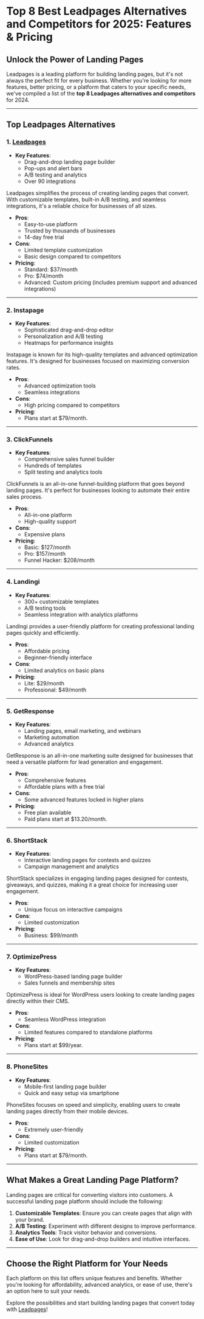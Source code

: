 # Top 8 Best Leadpages Alternatives and Competitors for 2025: Features & Pricing

## Unlock the Power of Landing Pages

Leadpages is a leading platform for building landing pages, but it's not always the perfect fit for every business. Whether you're looking for more features, better pricing, or a platform that caters to your specific needs, we've compiled a list of the **top 8 Leadpages alternatives and competitors** for 2024.

---

## **Top Leadpages Alternatives**

### **1. [Leadpages](https://bit.ly/LEadPages)**

- **Key Features**:
  - Drag-and-drop landing page builder
  - Pop-ups and alert bars
  - A/B testing and analytics
  - Over 90 integrations

Leadpages simplifies the process of creating landing pages that convert. With customizable templates, built-in A/B testing, and seamless integrations, it's a reliable choice for businesses of all sizes.

- **Pros**:
  - Easy-to-use platform
  - Trusted by thousands of businesses
  - 14-day free trial
- **Cons**:
  - Limited template customization
  - Basic design compared to competitors
- **Pricing**:
  - Standard: $37/month
  - Pro: $74/month
  - Advanced: Custom pricing (includes premium support and advanced integrations)

---

### **2. Instapage**

- **Key Features**:
  - Sophisticated drag-and-drop editor
  - Personalization and A/B testing
  - Heatmaps for performance insights

Instapage is known for its high-quality templates and advanced optimization features. It's designed for businesses focused on maximizing conversion rates.

- **Pros**:
  - Advanced optimization tools
  - Seamless integrations
- **Cons**:
  - High pricing compared to competitors
- **Pricing**:
  - Plans start at $79/month.

---

### **3. ClickFunnels**

- **Key Features**:
  - Comprehensive sales funnel builder
  - Hundreds of templates
  - Split testing and analytics tools

ClickFunnels is an all-in-one funnel-building platform that goes beyond landing pages. It's perfect for businesses looking to automate their entire sales process.

- **Pros**:
  - All-in-one platform
  - High-quality support
- **Cons**:
  - Expensive plans
- **Pricing**:
  - Basic: $127/month
  - Pro: $157/month
  - Funnel Hacker: $208/month

---

### **4. Landingi**

- **Key Features**:
  - 300+ customizable templates
  - A/B testing tools
  - Seamless integration with analytics platforms

Landingi provides a user-friendly platform for creating professional landing pages quickly and efficiently.

- **Pros**:
  - Affordable pricing
  - Beginner-friendly interface
- **Cons**:
  - Limited analytics on basic plans
- **Pricing**:
  - Lite: $29/month
  - Professional: $49/month

---

### **5. GetResponse**

- **Key Features**:
  - Landing pages, email marketing, and webinars
  - Marketing automation
  - Advanced analytics

GetResponse is an all-in-one marketing suite designed for businesses that need a versatile platform for lead generation and engagement.

- **Pros**:
  - Comprehensive features
  - Affordable plans with a free trial
- **Cons**:
  - Some advanced features locked in higher plans
- **Pricing**:
  - Free plan available
  - Paid plans start at $13.20/month.

---

### **6. ShortStack**

- **Key Features**:
  - Interactive landing pages for contests and quizzes
  - Campaign management and analytics

ShortStack specializes in engaging landing pages designed for contests, giveaways, and quizzes, making it a great choice for increasing user engagement.

- **Pros**:
  - Unique focus on interactive campaigns
- **Cons**:
  - Limited customization
- **Pricing**:
  - Business: $99/month

---

### **7. OptimizePress**

- **Key Features**:
  - WordPress-based landing page builder
  - Sales funnels and membership sites

OptimizePress is ideal for WordPress users looking to create landing pages directly within their CMS.

- **Pros**:
  - Seamless WordPress integration
- **Cons**:
  - Limited features compared to standalone platforms
- **Pricing**:
  - Plans start at $99/year.

---

### **8. PhoneSites**

- **Key Features**:
  - Mobile-first landing page builder
  - Quick and easy setup via smartphone

PhoneSites focuses on speed and simplicity, enabling users to create landing pages directly from their mobile devices.

- **Pros**:
  - Extremely user-friendly
- **Cons**:
  - Limited customization
- **Pricing**:
  - Plans start at $79/month.

---

## **What Makes a Great Landing Page Platform?**

Landing pages are critical for converting visitors into customers. A successful landing page platform should include the following:

1. **Customizable Templates**: Ensure you can create pages that align with your brand.
2. **A/B Testing**: Experiment with different designs to improve performance.
3. **Analytics Tools**: Track visitor behavior and conversions.
4. **Ease of Use**: Look for drag-and-drop builders and intuitive interfaces.

---

## **Choose the Right Platform for Your Needs**

Each platform on this list offers unique features and benefits. Whether you're looking for affordability, advanced analytics, or ease of use, there's an option here to suit your needs.

Explore the possibilities and start building landing pages that convert today with [Leadpages](https://bit.ly/LEadPages)!
